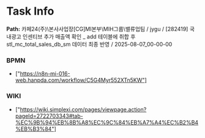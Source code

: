 # Task Info

**Path:** 카페24(주)\본사사업장\[CG]MI본부\MIH그룹\밸류업팀 / jygu / [282419] 국내광고 인센티브 추가 매출액 확인 _ add 테이블에 취합 후 stl_mc_total_sales_db_sm 데이터 최종 반영 / 2025-08-07_00-00-00

### BPMN
- ["https://n8n-mi-016-web.hanpda.com/workflow/C5G4Myr552XTn5KW"]

### WIKI
- ["https://wiki.simplexi.com/pages/viewpage.action?pageId=2722703343#tab-%EC%9B%94%EB%8B%A8%EC%9C%84%EB%A7%A4%EC%B2%B4%EB%B3%84"]

